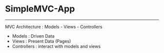 # SimpleMVC-App
---

MVC Architecture : Models - Views - Controllers

- Models : Driven Data 
- Views : Present Data (Pages)
- Controllers : interact with models and views
